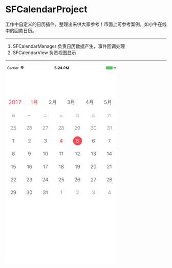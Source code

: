 # SFCalendarProject
<div>工作中自定义的日历插件，整理出来供大家参考！市面上可参考案例，如小牛在线中的回款日历。</div>
<hr>
<div>
  <ol>
    <li>SFCalendarManager 负责日历数据产生，事件回调处理</li>
    <li>SFCalendarView 负责视图显示</li>
  </ol>
</div>
<hr>
<div>
  <img src="/SFCalendarProject/Simulator Screen Shot 2017年1月3日 下午5.24.45.png" width = "350" alt="github-01.jpg" align=left />
</div>
